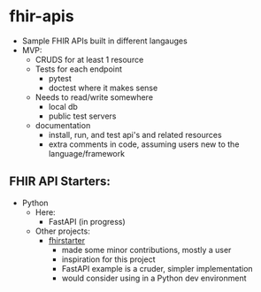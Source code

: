 # fhir-apis
- Sample FHIR APIs built in different langauges
- MVP:
  - CRUDS for at least 1 resource
  - Tests for each endpoint
    - pytest
    - doctest where it makes sense
  - Needs to read/write somewhere
    - local db
    - public test servers
  - documentation
    - install, run, and test api's and related resources
    - extra comments in code, assuming users new to the language/framework


## FHIR API Starters:
- Python
  - Here:
    - FastAPI (in progress)
  - Other projects:
    - [fhirstarter](https://pypi.org/project/fhirstarter/)
      - made some minor contributions, mostly a user
      - inspiration for this project
      - FastAPI example is a cruder, simpler implementation
      - would consider using in a Python dev environment
